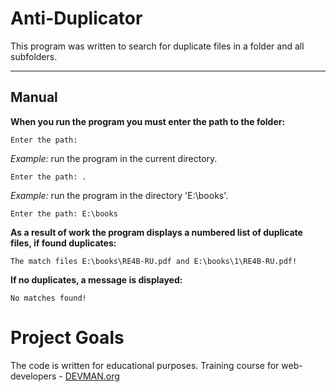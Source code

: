 Anti-Duplicator
===================


This program was written to search for duplicate files in a folder and all subfolders.

----------


Manual
-------------

**When you run the program you must enter the path to the folder:**  

    Enter the path:

*Example:* run the program in the current directory.  

	Enter the path: .

*Example:* run the program in the directory 'E:\books'.
  
	Enter the path: E:\books 

**As a result of work the program displays a numbered list of duplicate files, if found duplicates:**  

	The match files E:\books\RE4B-RU.pdf and E:\books\1\RE4B-RU.pdf!

**If no duplicates, a message is displayed:**  

	No matches found!

# Project Goals

The code is written for educational purposes. Training course for web-developers - [DEVMAN.org](https://devman.org)